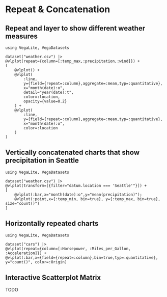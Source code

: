 # Repeat & Concatenation

## Repeat and layer to show different weather measures

```@example
using VegaLite, VegaDatasets

dataset("weather.csv") |>
@vlplot(repeat={column=[:temp_max,:precipitation,:wind]}) +
(
    @vlplot() +
    @vlplot(
        :line,
        y={field={repeat=:column},aggregate=:mean,typ=:quantitative},
        x="month(date):o",
        detail="year(date):t",
        color=:location,
        opacity={value=0.2}
    ) +
    @vlplot(
        :line,
        y={field={repeat=:column},aggregate=:mean,typ=:quantitative},
        x="month(date):o",
        color=:location
    )
)
```

## Vertically concatenated charts that show precipitation in Seattle

```@example
using VegaLite, VegaDatasets

dataset("weather.csv") |>
@vlplot(transform=[{filter="datum.location === 'Seattle'"}]) +
[
    @vlplot(:bar,x="month(date):o",y="mean(precipitation)");
    @vlplot(:point,x={:temp_min, bin=true}, y={:temp_max, bin=true}, size="count()")
]
```

## Horizontally repeated charts

```@example
using VegaLite, VegaDatasets

dataset("cars") |>
@vlplot(repeat={column=[:Horsepower, :Miles_per_Gallon, :Acceleration]}) +
@vlplot(:bar,x={field={repeat=:column},bin=true,typ=:quantitative}, y="count()", color=:Origin)
```

## Interactive Scatterplot Matrix

TODO
